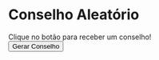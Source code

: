<!DOCTYPE html>
<html lang="pt-BR">
<head>
  <meta charset="UTF-8" />
  <title>Conselho Aleatório</title>
  <link rel="stylesheet" href="style.css">
  <style>
  </style>
</head>
<body>

  <h1>Conselho Aleatório</h1>
  <div id="advice">Clique no botão para receber um conselho!</div>
  <button id="btnAdvice">Gerar Conselho</button>

  <script>
    const adviceDiv = document.getElementById('advice');
    const btn = document.getElementById('btnAdvice');

    async function fetchAdvice() {
      try {
        const response = await fetch('https://api.adviceslip.com/advice');
        const data = await response.json();
        adviceDiv.textContent = `"${data.slip.advice}"`;
      } catch (error) {
        adviceDiv.textContent = 'Ops! Não consegui buscar um conselho. Tente novamente.';
        console.error(error);
      }
    }

    btn.addEventListener('click', fetchAdvice);
  </script>

</body>
</html>
